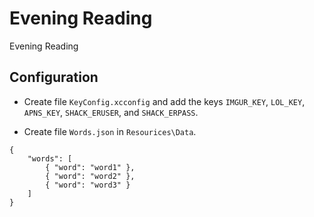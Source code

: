 # Evening Reading
Evening Reading

## Configuration

- Create file `KeyConfig.xcconfig` and add the keys `IMGUR_KEY`, `LOL_KEY`, `APNS_KEY`, `SHACK_ERUSER`, and `SHACK_ERPASS`.

- Create file `Words.json` in `Resourices\Data`.
```
{
    "words": [
        { "word": "word1" },
        { "word": "word2" },
        { "word": "word3" }
    ]
}
```
